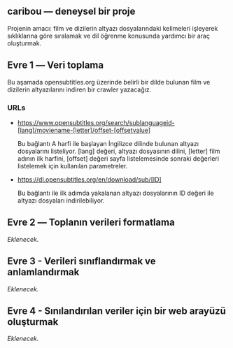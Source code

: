 ## caribou ― deneysel bir proje

Projenin amacı: film ve dizilerin altyazı dosyalarındaki kelimeleri işleyerek sıklıklarına göre sıralamak ve dil öğrenme konusunda yardımcı bir araç oluşturmak.

## Evre 1 ― Veri toplama

Bu aşamada opensubtitles.org üzerinde belirli bir dilde bulunan film ve dizilerin altyazılarını indiren bir crawler yazacağız.

### URLs

- https://www.opensubtitles.org/search/sublanguageid-[lang]/moviename-[letter]/offset-[offsetvalue]

    Bu bağlantı A harfi ile başlayan İngilizce dilinde bulunan altyazı dosyalarını listeliyor. [lang] değeri, altyazı dosyasının dilini, [letter] film adının ilk harfini, [offset] değeri sayfa listelemesinde sonraki değerleri listelemek için kullanılan parametreler.

- https://dl.opensubtitles.org/en/download/sub/[ID]

    Bu bağlantı ile ilk adımda yakalanan altyazı dosyalarının ID değeri ile altyazı dosyaları indirilebiliyor.

## Evre 2 ― Toplanın verileri formatlama

*Eklenecek.*

## Evre 3 - Verileri sınıflandırmak ve anlamlandırmak

*Eklenecek.*

## Evre 4 - Sınılandırılan veriler için bir web arayüzü oluşturmak

*Eklenecek.*